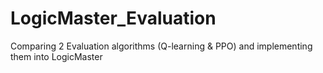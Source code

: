 # LogicMaster_Evaluation
Comparing 2 Evaluation algorithms (Q-learning &amp; PPO) and implementing them into LogicMaster
